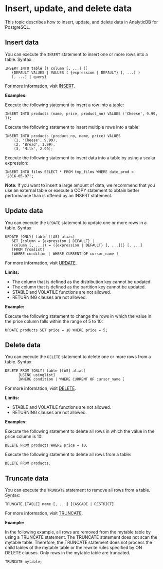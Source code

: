 # Insert, update, and delete data

This topic describes how to insert, update, and delete data in AnalyticDB for PostgreSQL.

## Insert data

You can execute the `INSERT` statement to insert one or more rows into a table. Syntax:

```
INSERT INTO table [( column [, ...] )]
   {DEFAULT VALUES | VALUES ( {expression | DEFAULT} [, ...] ) 
   [, ...] | query}
```

For more information, visit [INSERT](http://gpdb.docs.pivotal.io/6-14/ref_guide/sql_commands/INSERT.html).

**Examples:**

Execute the following statement to insert a row into a table:

```
INSERT INTO products (name, price, product_no) VALUES ('Cheese', 9.99, 1);
```

Execute the following statement to insert multiple rows into a table:

```
INSERT INTO products (product_no, name, price) VALUES
    (1, 'Cheese', 9.99),
    (2, 'Bread', 1.99),
    (3, 'Milk', 2.99);
```

Execute the following statement to insert data into a table by using a scalar expression:

```
INSERT INTO films SELECT * FROM tmp_films WHERE date_prod < 
'2016-05-07';
```

**Note:** If you want to insert a large amount of data, we recommend that you use an external table or execute a COPY statement to obtain better performance than is offered by an INSERT statement.

## Update data

You can execute the `UPDATE` statement to update one or more rows in a table. Syntax:

```
UPDATE [ONLY] table [[AS] alias]
   SET {column = {expression | DEFAULT} |
   (column [, ...]) = ({expression | DEFAULT} [, ...])} [, ...]
   [FROM fromlist]
   [WHERE condition | WHERE CURRENT OF cursor_name ]
```

For more information, visit [UPDATE](http://gpdb.docs.pivotal.io/6-14/ref_guide/sql_commands/UPDATE.html).

**Limits:**

-   The column that is defined as the distribution key cannot be updated.
-   The column that is defined as the partition key cannot be updated.
-   STABLE and VOLATILE functions are not allowed.
-   RETURNING clauses are not allowed.

**Example:**

Execute the following statement to change the rows in which the value in the price column falls within the range of 5 to 10:

```
UPDATE products SET price = 10 WHERE price = 5;
```

## Delete data

You can execute the `DELETE` statement to delete one or more rows from a table. Syntax:

```
DELETE FROM [ONLY] table [[AS] alias]
      [USING usinglist]
      [WHERE condition | WHERE CURRENT OF cursor_name ]
```

For more information, visit [DELETE](http://gpdb.docs.pivotal.io/6-14/ref_guide/sql_commands/DELETE.html).

**Limits:**

-   STABLE and VOLATILE functions are not allowed.
-   RETURNING clauses are not allowed.

**Examples:**

Execute the following statement to delete all rows in which the value in the price column is 10:

```
DELETE FROM products WHERE price = 10;
```

Execute the following statement to delete all rows from a table:

```
DELETE FROM products;
```

## Truncate data

You can execute the `TRUNCATE` statement to remove all rows from a table. Syntax:

```
TRUNCATE [TABLE] name [, ...] [CASCADE | RESTRICT]
```

For more information, visit [TRUNCATE](http://gpdb.docs.pivotal.io/6-14/ref_guide/sql_commands/TRUNCATE.html).

**Example:**

In the following example, all rows are removed from the mytable table by using a TRUNCATE statement. The TRUNCATE statement does not scan the mytable table. Therefore, the TRUNCATE statement does not process the child tables of the mytable table or the rewrite rules specified by ON DELETE clauses. Only rows in the mytable table are truncated.

```
TRUNCATE mytable;
```

